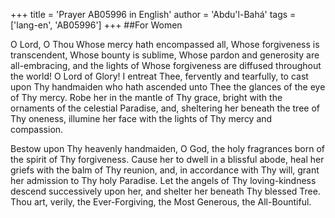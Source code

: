 +++
title = 'Prayer AB05996 in English'
author = 'Abdu'l-Bahá'
tags = ['lang-en', 'AB05996']
+++
##For Women

O Lord, O Thou Whose mercy hath encompassed all, Whose forgiveness is transcendent, Whose bounty is sublime, Whose pardon and generosity are all-embracing, and the lights of Whose forgiveness are diffused throughout the world!  O Lord of Glory!  I entreat Thee, fervently and tearfully, to cast upon Thy handmaiden who hath ascended unto Thee the glances of the eye of Thy mercy.  Robe her in the mantle of Thy grace, bright with the ornaments of the celestial Paradise, and, sheltering her beneath the tree of Thy oneness, illumine her face with the lights of Thy mercy and compassion.

Bestow upon Thy heavenly handmaiden, O God, the holy fragrances born of the spirit of Thy forgiveness.  Cause her to dwell in a blissful abode, heal her griefs with the balm of Thy reunion, and, in accordance with Thy will, grant her admission to Thy holy Paradise. Let the angels of Thy loving-kindness descend successively upon her, and shelter her beneath Thy blessed Tree.  Thou art, verily, the Ever-Forgiving, the Most Generous, the All-Bountiful.
